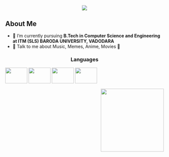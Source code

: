 <!-- # nixRoodra
### Hi there 👋 I'm Roodra --Patel-->
<!--<h4 align="center">Meme<h4>
<img src='https://random-memer.herokuapp.com/' title="Meme" alt="Please refresh the page if the meme doesn't show up.">
<h3 align="center">Connect with me:</h3>
<p align="center">
<a href="" target="blank"><img align="center" src="" alt="" height="30" width="40" /></a>
-->
<h1 align="center">
  <a href="https://git.io/typing-svg">
    <img src="https://readme-typing-svg.herokuapp.com/?lines=Hi,+There!+👋;This+is+Roodra....;Nice+to+meet+you!&center=true&size=25">
  </a>
</h1>

## About Me
  * 🌱 I’m currently pursuing **B.Tech in Computer Science and Engineering at ITM (SLS) BARODA UNIVERSITY, VADODARA**
  * 💬 Talk to me about Music, Memes, Anime, Movies 🎥
<h3 align="center">
  Languages
</h3>
<p>
  <img src="https://cdn.worldvectorlogo.com/logos/python-3.svg" width="70" height="50" >
  <img src="https://cdn.worldvectorlogo.com/logos/css-3.svg" width="70" height="50">
  <img src="https://cdn.worldvectorlogo.com/logos/html-1.svg" width="70" height="50">
  <img src="https://cdn.worldvectorlogo.com/logos/c-1.svg" width="70" height="50">
  <!--<img src="https://cdn.worldvectorlogo.com/logos/javascript-1.svg" width="70" height="50">
  <img src="https://cdn.worldvectorlogo.com/logos/r-lang.svg" width="70" height="50">intermediate-->
  
</p>
<p>
  <!--<img align='right' src='https://media0.giphy.com/media/xThuWu82QD3pj4wvEQ/giphy.gif?cid=790b761192ef3c8bb7b9bc6d6e5a2cb99f56b444604402b0&rid=giphy.gif&ct=g'              width='200"'>
  <img align='right' src='https://media4.giphy.com/media/6utNxL2fGvEL5tFBZr/giphy.gif?cid=790b7611b79e6b7f6fe4b527c272be54afdd21d633589a83&rid=giphy.gif&ct=g'              width='200"'>-->
  <img align='right' src='https://media2.giphy.com/media/3osxY9kuM2NGUfvThe/giphy.gif?cid=ecf05e47iedk2hyafienilrigyg8446jcmxr1p9plz4gfkzz&rid=giphy.gif&ct=g' width='200"'>
<p>
